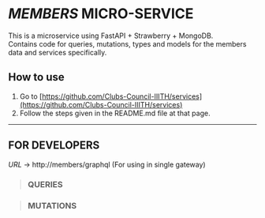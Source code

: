 # _MEMBERS_ MICRO-SERVICE

This is a microservice using FastAPI + Strawberry + MongoDB.  
Contains code for queries, mutations, types and models for the members data and services specifically.

## How to use
1. Go to [https://github.com/Clubs-Council-IIITH/services](https://github.com/Clubs-Council-IIITH/services)
2. Follow the steps given in the README.md file at that page.

---

## FOR DEVELOPERS
_URL_ -> http://members/graphql (For using in single gateway)

> ### QUERIES

> ### MUTATIONS
